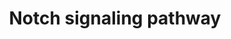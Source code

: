 ---
annotations:
- id: PW:0000204
  parent: signaling pathway
  type: Pathway Ontology
  value: Notch signaling pathway
authors:
- MaintBot
- Thomas
- Ddigles
- Mkutmon
- Eweitz
- Egonw
- AlexanderPico
citedin: ''
communities: []
description: 'The Notch signaling pathway is an evolutionarily conserved, intercellular
  signaling mechanism essential for proper embryonic development in all metazoan organisms
  in the Animal kingdom. The Notch proteins (Notch1-Notch4 in vertebrates) are single-pass
  receptors that are activated by the Delta (or Delta-like) and Jagged/Serrate families
  of membrane-bound ligands. They are transported to the plasma membrane as cleaved,
  but otherwise intact polypeptides. Interaction with ligand leads to two additional
  proteolytic cleavages that liberate the Notch intracellular domain (NICD) from the
  plasma membrane. The NICD translocates to the nucleus, where it forms a complex
  with the DNA binding protein CSL, displacing a histone deacetylase (HDAc)-co-repressor
  (CoR) complex from CSL. Components of an activation complex, such as MAML1 and histone
  acetyltransferases (HATs), are recruited to the NICD-CSL complex, leading to the
  transcriptional activation of Notch target genes. '
last-edited: 2025-03-04
ndex: null
organisms:
- Bos taurus
redirect_from:
- /index.php/Pathway:WP1029
- /instance/WP1029
- /instance/WP1029_r137540
revision: r137540
schema-jsonld:
- '@context': https://schema.org/
  '@id': https://wikipathways.github.io/pathways/WP1029.html
  '@type': Dataset
  creator:
    '@type': Organization
    name: WikiPathways
  description: 'The Notch signaling pathway is an evolutionarily conserved, intercellular
    signaling mechanism essential for proper embryonic development in all metazoan
    organisms in the Animal kingdom. The Notch proteins (Notch1-Notch4 in vertebrates)
    are single-pass receptors that are activated by the Delta (or Delta-like) and
    Jagged/Serrate families of membrane-bound ligands. They are transported to the
    plasma membrane as cleaved, but otherwise intact polypeptides. Interaction with
    ligand leads to two additional proteolytic cleavages that liberate the Notch intracellular
    domain (NICD) from the plasma membrane. The NICD translocates to the nucleus,
    where it forms a complex with the DNA binding protein CSL, displacing a histone
    deacetylase (HDAc)-co-repressor (CoR) complex from CSL. Components of an activation
    complex, such as MAML1 and histone acetyltransferases (HATs), are recruited to
    the NICD-CSL complex, leading to the transcriptional activation of Notch target
    genes. '
  keywords:
  - ADAM17
  - APH1A
  - APH1B
  - CREBBP
  - CTBP1
  - CTBP2
  - DLL1
  - DLL3
  - DLL4
  - DTX1
  - DTX2
  - DTX3
  - DTX3L
  - DTX4
  - DVL1
  - DVL2
  - DVL3
  - HDAC1
  - HDAC2
  - HES1
  - HES5
  - INPP5K
  - JAG1
  - JAG2
  - KAT2A
  - KCNJ5
  - LFNG
  - MAML1
  - MAML3
  - MFNG
  - NCOR2
  - NCSTN
  - NOTCH1
  - NOTCH2
  - NOTCH3
  - NOTCH4
  - NUMB
  - NUMBL
  - PCAF
  - PSEN1
  - PSEN2
  - PTCRA
  - RBPJ
  - RBPJL
  - RFNG
  license: CC0
  name: Notch signaling pathway
seo: CreativeWork
title: Notch signaling pathway
wpid: WP1029
---